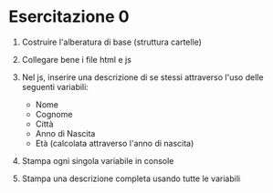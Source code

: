 # Esercitazione 0
1. Costruire l'alberatura di base (struttura cartelle)
2. Collegare bene i file html e js
3. Nel js, inserire una descrizione di se stessi attraverso l'uso delle seguenti variabili:
    - Nome
    - Cognome
    - Città 
    - Anno di Nascita
    - Età (calcolata attraverso l'anno di nascita)

4. Stampa ogni singola variabile in console
5. Stampa una descrizione completa usando tutte le variabili